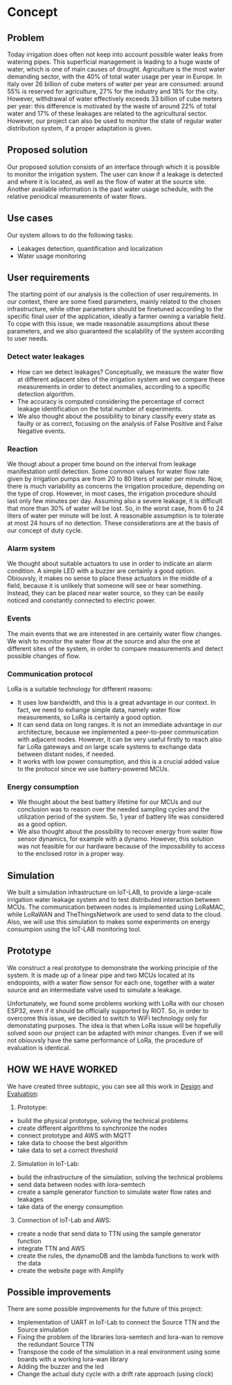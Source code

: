 # Concept

## Problem

Today irrigation does often not keep into account possible water leaks from watering pipes. This superficial management is leading to a huge waste of water, which is one of main causes of drought. Agriculture is the most water demanding sector, with the 40% of total water usage per year in Europe.
In Italy over 26 billion of cube meters of water per year are consumed: around 55% is reserved for agriculture, 27% for the industry and 18% for the city. However, withdrawal of water effectively exceeds 33 billion of cube meters per year: this difference is motivated by the waste of around 22% of total water and 17% of these leakages are related to the agricultural sector. However, our project can also be used to monitor the state of regular water distribution system, if a proper adaptation is given.

## Proposed solution

Our proposed solution consists of an interface through which it is possible to monitor the irrigation system. The user can know if a leakage is detected and where it is located, as well as the flow of water at the source site. Another available information is the past water usage schedule, with the relative periodical measurements of water flows.

## Use cases

Our system allows to do the following tasks:

* Leakages detection, quantification and localization
* Water usage monitoring

## User requirements

The starting point of our analysis is the collection of user requirements. In our context, there are some fixed parameters, mainly related to the chosen infrastructure, while other parameters should be finetuned according to the specific final user of the application, ideally a farmer owning a variable field. To cope with this issue, we made reasonable assumptions about these parameters, and we also guaranteed the scalability of the system according to user needs.

### Detect water leakages

* How can we detect leakages? Conceptually, we measure the water flow at different adjacent sites of the irrigation system and we compare these measurements in order to detect anomalies, according to a specific detection algorithm.
* The accuracy is computed considering the percentage of correct leakage identification on the total number of experiments.
* We also thought about the possibility to binary classify every state as faulty or as correct, focusing on the analysis of False Positive and False Negative events.

### Reaction

We thougt about a proper time bound on the interval from leakage manifestation until detection. Some common values for water flow rate given by irrigation pumps are from 20 to 80 liters of water per minute. Now, there is much variability as concerns the irrigation procedure, depending on the type of crop. However, in most cases, the irrigation procedure should last only few minutes per day. Assuming also a severe leakage, it is difficult that more than 30% of water will be lost. So, in the worst case, from 6 to 24 liters of water per minute will be lost. A reasonable assumption is to tolerate at most 24 hours of no detection. These considerations are at the basis of our concept of duty cycle.

### Alarm system

We thought about suitable actuators to use in order to indicate an alarm condition. A simple LED with a buzzer are certainly a good option.
Obiouvsly, it makes no sense to place these actuators in the middle of a field, because it is unlikely that someone will see or hear something. Instead, they can be placed near water source, so they can be easily noticed and constantly connected to electric power.

### Events

The main events that we are interested in are certainly water flow changes. We wish to monitor the water flow at the source and also the one at different sites of the system, in order to compare measurements and detect possible changes of flow.

### Communication protocol

LoRa is a suitable technology for different reasons:

* It uses low bandwidth, and this is a great advantage in our context. In fact, we need to exhange simple data, namely water flow measurements, so LoRa is certainly a good option.
* It can send data on long ranges. It is not an immediate advantage in our architecture, because we implemented a peer-to-peer communication with adjacent nodes. However, it can be very useful firstly to reach also far LoRa gateways and on large scale systems to exchange data between distant nodes, if needed.
* It works with low power consumption, and this is a crucial added value to the protocol since we use battery-powered MCUs.

### Energy consumption

* We thought about the best battery lifetime for our MCUs and our conclusion was to reason over the needed sampling cycles and the utilization period of the system. So, 1 year of battery life was considered as a good option.
* We also thought about the possibility to recover energy from water flow sensor dynamics, for example with a dynamo. However, this solution was not feasible for our hardware because of the impossibility to access to the enclosed rotor in a proper way.

## Simulation

We built a simulation infrastructure on IoT-LAB, to provide a large-scale irrigation water leakage system and to test distributed interaction between MCUs. The communication between nodes is implemented using LoRaMAC, while LoRaWAN and TheThingsNetwork are used to send data to the cloud. Also, we will use this simulation to makes some experiments on energy consumpion using the IoT-LAB monitoring tool.

## Prototype

We construct a real prototype to demonstrate the working principle of the system. It is made up of a linear pipe and two MCUs located at its endopoints, with a water flow sensor for each one, together with a water source and an intermediate valve used to simulate a leakage.

Unfortunately, we found some problems working with LoRa with our chosen ESP32, even if it should be officially supported by RIOT. So, in order to overcome this issue, we decided to switch to WiFi technology only for demonstating purposes. The idea is that when LoRa issue will be hopefully solved soon our project can be adapted with minor changes. Even if we will not obiouvsly have the same performance of LoRa, the procedure of evaluation is identical.

## HOW WE HAVE WORKED
We have created three subtopic, you can see all this work in [Design](https://github.com/simonescaccia/Irrigation-Water-Leakage-System/blob/main/Design.md) and [Evaluation](https://github.com/simonescaccia/Irrigation-Water-Leakage-System/blob/main/Evaluation.md):
1. Prototype:
* build the physical prototype, solving the technical problems
* create different algorithms to synchronize the nodes
* connect prototype and AWS with MQTT
* take data to choose the best algorithm
* take data to set a correct threshold
2. Simulation in IoT-Lab:
* build the infrastructure of the simulation, solving the technical problems
* send data between nodes with lora-semtech
* create a sample generator function to simulate water flow rates and leakages
* take data of the energy consumption
3. Connection of IoT-Lab and AWS:
* create a node that send data to TTN using the sample generator function
* integrate TTN and AWS
* create the rules, the dynamoDB and the lambda functions to work with the data
* create the website page with Amplify

## Possible improvements
There are some possible improvements for the future of this project:
* Implementation of UART in IoT-Lab to connect the Source TTN and the Source simulation
* Fixing the problem of the libraries lora-semtech and lora-wan to remove the redundant Source TTN
* Transpose the code of the simulation in a real environment using some boards with a working lora-wan library
* Adding the buzzer and the led
* Change the actual duty cycle with a drift rate approach (using clock)
